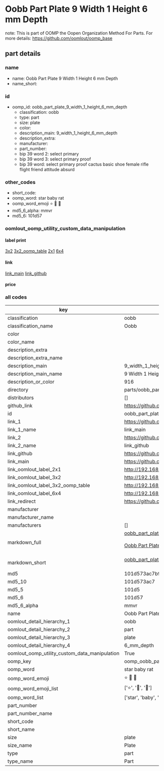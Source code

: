 # Oobb Part Plate 9 Width 1 Height 6 mm Depth  

note: This is part of OOMP the Oopen Organization Method For Parts. For more details: https://github.com/oomlout/oomp_base

##  part details
  







### name
* name: Oobb Part Plate 9 Width 1 Height 6 mm Depth
* name_short: 
### id
* oomp_id: oobb_part_plate_9_width_1_height_6_mm_depth
  * classification: oobb
  * type: part
  * size: plate
  * color: 
  * description_main: 9_width_1_height_6_mm_depth
  * description_extra: 
  * manufacturer: 
  * part_number: 
  * bip 39 word 2: select primary
  * bip 39 word 3: select primary proof
  * bip 39 word: select primary proof cactus basic shoe female rifle flight friend attitude absurd

### other_codes
* short_code: 
* oomp_word: star baby rat
* oomp_word_emoji :star: :baby: :rat:
* md5_6_alpha: mmvr
* md5_6: 101d57






### oomlout_oomp_utility_custom_data_manipulation
#### label print
[3x2](http://192.168.1.245:1112/?label=oomp%20mmvr)
[3x2_oomp_table](http://192.168.1.108:1112/?label=oomp%20mmvr)
[2x1](http://192.168.1.242:1112/?label=oomp%20mmvr)
[6x4](http://192.168.1.55:1112/?label=oomp%20mmvr)    

#### link

[link_main](https://github.com/oomlout/oomlout_oomp_version_1_messy/tree/main/parts/oobb_part_plate_9_width_1_height_6_mm_depth) [link_github](https://github.com/oomlout/oomlout_oomp_version_1_messy/tree/main/parts/oobb_part_plate_9_width_1_height_6_mm_depth)                             

#### price







### all codes 
| key | value |  
| --- | --- |  
| classification | oobb |  
| classification_name | Oobb |  
| color |  |  
| color_name |  |  
| description_extra |  |  
| description_extra_name |  |  
| description_main | 9_width_1_height_6_mm_depth |  
| description_main_name | 9 Width 1 Height 6 mm Depth |  
| description_or_color | 916 |  
| directory | parts/oobb_part_plate_9_width_1_height_6_mm_depth |  
| distributors | [] |  
| github_link | https://github.com/oomlout/oomlout_oomp_part_src/tree/main/parts/oobb_part_plate_9_width_1_height_6_mm_depth |  
| id | oobb_part_plate_9_width_1_height_6_mm_depth |  
| link_1 | https://github.com/oomlout/oomlout_oomp_version_1_messy/tree/main/parts/oobb_part_plate_9_width_1_height_6_mm_depth |  
| link_1_name | link_main |  
| link_2 | https://github.com/oomlout/oomlout_oomp_version_1_messy/tree/main/parts/oobb_part_plate_9_width_1_height_6_mm_depth |  
| link_2_name | link_github |  
| link_github | https://github.com/oomlout/oomlout_oomp_version_1_messy/tree/main/parts/oobb_part_plate_9_width_1_height_6_mm_depth |  
| link_main | https://github.com/oomlout/oomlout_oomp_version_1_messy/tree/main/parts/oobb_part_plate_9_width_1_height_6_mm_depth |  
| link_oomlout_label_2x1 | http://192.168.1.242:1112/?label=oomp%20mmvr |  
| link_oomlout_label_3x2 | http://192.168.1.245:1112/?label=oomp%20mmvr |  
| link_oomlout_label_3x2_oomp_table | http://192.168.1.108:1112/?label=oomp%20mmvr |  
| link_oomlout_label_6x4 | http://192.168.1.55:1112/?label=oomp%20mmvr |  
| link_redirect | https://github.com/oomlout/oomlout_oomp_version_1_messy/tree/main/parts/oobb_part_plate_9_width_1_height_6_mm_depth |  
| manufacturer |  |  
| manufacturer_name |  |  
| manufacturers | [] |  
| markdown_full | [oobb_part_plate_9_width_1_height_6_mm_depth](none)<br>[](none)<br>[Oobb Part Plate 9 Width 1 Height 6 Mm Depth](none)<br><br> |  
| markdown_short | [oobb_part_plate_9_width_1_height_6_mm_depth](none)<br><br> |  
| md5 | 101d573ac7b9aa9f1989820158aaae1a |  
| md5_10 | 101d573ac7 |  
| md5_5 | 101d5 |  
| md5_6 | 101d57 |  
| md5_6_alpha | mmvr |  
| name | Oobb Part Plate 9 Width 1 Height 6 mm Depth |  
| oomlout_detail_hierarchy_1 | oobb |  
| oomlout_detail_hierarchy_2 | part |  
| oomlout_detail_hierarchy_3 | plate |  
| oomlout_detail_hierarchy_4 | 6_mm_depth |  
| oomlout_oomp_utility_custom_data_manipulation | True |  
| oomp_key | oomp_oobb_part_plate_9_width_1_height_6_mm_depth |  
| oomp_word | star baby rat |  
| oomp_word_emoji | :star: :baby: :rat: |  
| oomp_word_emoji_list | [':star:', ':baby:', ':rat:'] |  
| oomp_word_list | ['star', 'baby', 'rat'] |  
| part_number |  |  
| part_number_name |  |  
| short_code |  |  
| short_name |  |  
| size | plate |  
| size_name | Plate |  
| type | part |  
| type_name | Part |  
